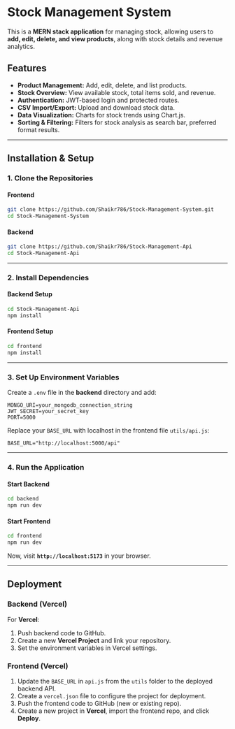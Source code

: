 # Stock Management System

This is a **MERN stack application** for managing stock, allowing users to **add, edit, delete, and view products**, along with stock details and revenue analytics.

## Features
- **Product Management:** Add, edit, delete, and list products.
- **Stock Overview:** View available stock, total items sold, and revenue.
- **Authentication:** JWT-based login and protected routes.
- **CSV Import/Export:** Upload and download stock data.
- **Data Visualization:** Charts for stock trends using Chart.js.
- **Sorting & Filtering:** Filters for stock analysis as search bar, preferred format results.

---

## Installation & Setup

### 1. Clone the Repositories

#### Frontend
```sh
git clone https://github.com/Shaikr786/Stock-Management-System.git
cd Stock-Management-System
```

#### Backend
```sh
git clone https://github.com/Shaikr786/Stock-Management-Api
cd Stock-Management-Api
```

---

### 2. Install Dependencies  

#### Backend Setup
```sh
cd Stock-Management-Api
npm install
```

#### Frontend Setup
```sh
cd frontend
npm install
```

---

### 3. Set Up Environment Variables  

Create a `.env` file in the **backend** directory and add:  
```
MONGO_URI=your_mongodb_connection_string
JWT_SECRET=your_secret_key
PORT=5000
```

Replace your `BASE_URL` with localhost in the frontend file `utils/api.js`:
```
BASE_URL="http://localhost:5000/api"
```

---

### 4. Run the Application  

#### Start Backend
```sh
cd backend
npm run dev
```

#### Start Frontend
```sh
cd frontend
npm run dev
```

Now, visit **`http://localhost:5173`** in your browser.

---

## Deployment  

### **Backend (Vercel)**
For **Vercel**:
1. Push backend code to GitHub.
2. Create a new **Vercel Project** and link your repository.
3. Set the environment variables in Vercel settings.

### **Frontend (Vercel)**
1. Update the `BASE_URL` in `api.js` from the `utils` folder to the deployed backend API.
2. Create a `vercel.json` file to configure the project for deployment.
3. Push the frontend code to GitHub (new or existing repo).
4. Create a new project in **Vercel**, import the frontend repo, and click **Deploy**.
